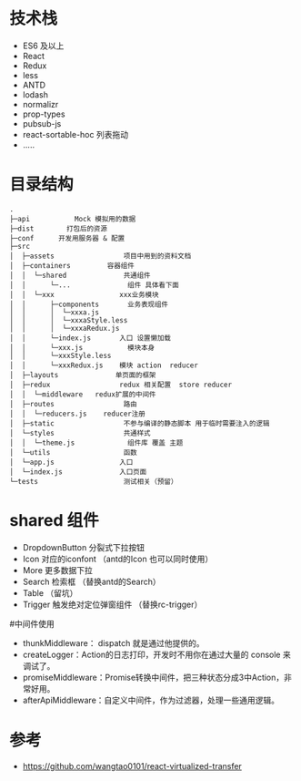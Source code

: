 # 技术栈
- ES6 及以上
- React
- Redux
- less
- ANTD
- lodash
- normalizr  
- prop-types
- pubsub-js
- react-sortable-hoc  列表拖动
- .....


# 目录结构
```
.
├─api           Mock 模拟用的数据
├─dist        打包后的资源      
├─conf      开发用服务器 & 配置
├─src           
│  ├─assets                 项目中用到的资料文档
│  ├─containers         容器组件
│  │  └─shared              共通组件
│  │      └─...              组件 具体看下面
│  │  └─xxx                xxx业务模块
│  │      ├─components       业务表现组件
│  │      │  └─xxxa.js                
│  │      │  └─xxxaStyle.less    
│  │      │  └─xxxaRedux.js
│  │      └─index.js       入口 设置懒加载             
│  │      └─xxx.js           模块本身                
│  │      └─xxxStyle.less                 
│  │      └─xxxRedux.js    模块 action  reducer
│  ├─layouts              单页面的框架
│  ├─redux                 redux 相关配置  store reducer
│  │  └─middleware   redux扩展的中间件
│  ├─routes                 路由
│  │  └─reducers.js    reducer注册
│  ├─static                 不参与编译的静态脚本 用于临时需要注入的逻辑
│  └─styles                 共通样式
│  │  └─theme.js             组件库 覆盖 主题
│  └─utils                  函数
│  └─app.js                入口
│  └─index.js              入口页面
└─tests                     测试相关（预留）
```

# shared 组件
- DropdownButton 分裂式下拉按钮
- Icon 对应的iconfont （antd的Icon 也可以同时使用）
- More 更多数据下拉
- Search 检索框 （替换antd的Search）
- Table （留坑）
- Trigger 触发绝对定位弹窗组件 （替换rc-trigger）

#中间件使用

- thunkMiddleware： dispatch 就是通过他提供的。
- createLogger：Action的日志打印，开发时不用你在通过大量的 console 来调试了。
- promiseMiddleware：Promise转换中间件，把三种状态分成3中Action，非常好用。
- afterApiMiddleware：自定义中间件，作为过滤器，处理一些通用逻辑。


# 参考
- https://github.com/wangtao0101/react-virtualized-transfer
